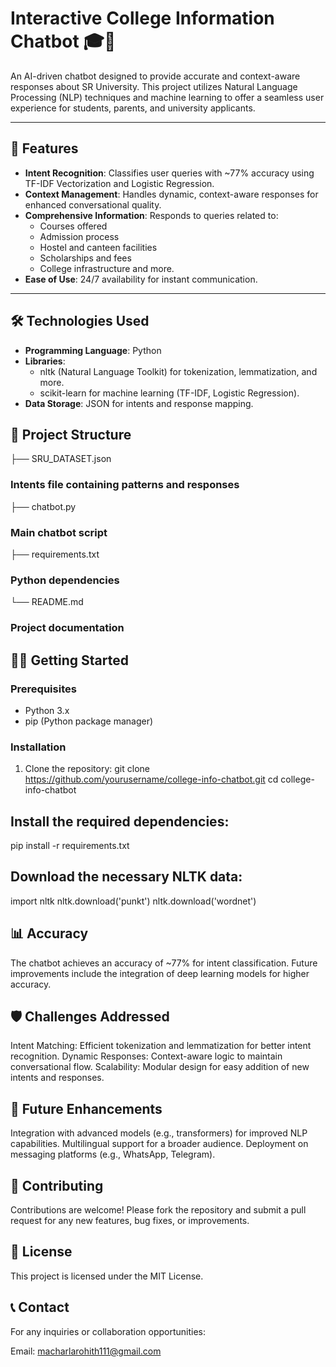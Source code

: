 # Interactive College Information Chatbot 🎓🤖

An AI-driven chatbot designed to provide accurate and context-aware responses about SR University. This project utilizes Natural Language Processing (NLP) techniques and machine learning to offer a seamless user experience for students, parents, and university applicants.

---

## 🚀 Features
- **Intent Recognition**: Classifies user queries with ~77% accuracy using TF-IDF Vectorization and Logistic Regression.
- **Context Management**: Handles dynamic, context-aware responses for enhanced conversational quality.
- **Comprehensive Information**: Responds to queries related to:
  - Courses offered
  - Admission process
  - Hostel and canteen facilities
  - Scholarships and fees
  - College infrastructure and more.
- **Ease of Use**: 24/7 availability for instant communication.

---

## 🛠️ Technologies Used
- **Programming Language**: Python
- **Libraries**:
  - nltk (Natural Language Toolkit) for tokenization, lemmatization, and more.
  - scikit-learn for machine learning (TF-IDF, Logistic Regression).
- **Data Storage**: JSON for intents and response mapping.


## 📂 Project Structure
 ├── SRU_DATASET.json 
### Intents file containing patterns and responses
 ├── chatbot.py 
### Main chatbot script 
├── requirements.txt 
### Python dependencies
 └── README.md 
### Project documentation


## 🧑‍💻 Getting Started

### Prerequisites
- Python 3.x
- pip (Python package manager)

### Installation
1. Clone the repository:
   git clone https://github.com/yourusername/college-info-chatbot.git
   cd college-info-chatbot

## Install the required dependencies:

pip install -r requirements.txt
## Download the necessary NLTK data:

import nltk
nltk.download('punkt')
nltk.download('wordnet')

## 📊 Accuracy
The chatbot achieves an accuracy of ~77% for intent classification.
Future improvements include the integration of deep learning models for higher accuracy.

## 🛡️ Challenges Addressed
Intent Matching: Efficient tokenization and lemmatization for better intent recognition.
Dynamic Responses: Context-aware logic to maintain conversational flow.
Scalability: Modular design for easy addition of new intents and responses.
## 🌟 Future Enhancements
Integration with advanced models (e.g., transformers) for improved NLP capabilities.
Multilingual support for a broader audience.
Deployment on messaging platforms (e.g., WhatsApp, Telegram).
## 🤝 Contributing
Contributions are welcome! Please fork the repository and submit a pull request for any new features, bug fixes, or improvements.

## 📄 License
This project is licensed under the MIT License.

## 📞 Contact
For any inquiries or collaboration opportunities:

Email: macharlarohith111@gmail.com
